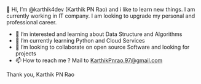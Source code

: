 <!---
karthik4dev/karthik4dev is a ✨ special ✨ repository because its `README.md` (this file) appears on your GitHub profile.
You can click the Preview link to take a look at your changes.
--->
 👋 Hi, I’m @karthik4dev (Karthik PN Rao) and i like to learn new things. I am currently working in IT company. I am looking to upgrade my personal and professional career. 
 
- 👀 I’m interested and learning about Data Structure and Algorithms 
- 🌱 I’m currently learning Python and Cloud Services
- 💞️ I’m looking to collaborate on open source Software and looking for projects
- 📫 How to reach me ? Mail to KarthikPnrao.97@gmail.com

Thank you,
Karthik PN Rao 

